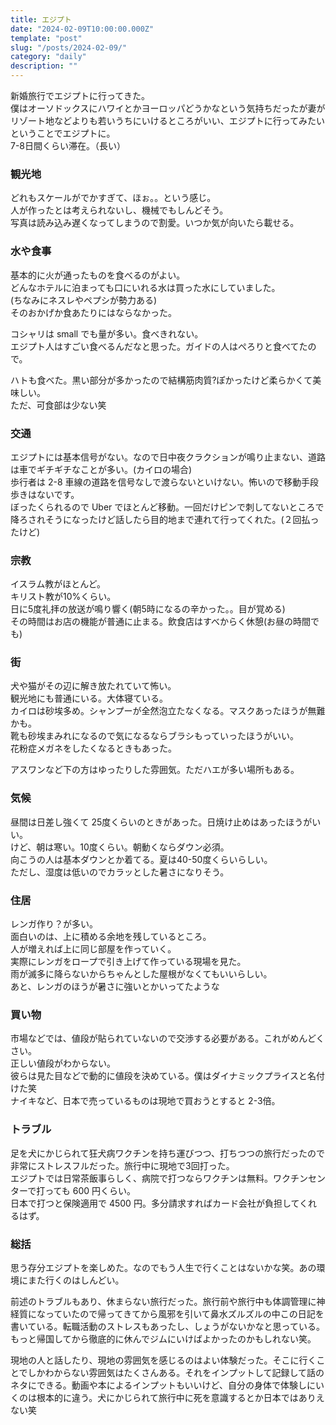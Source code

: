 ```yaml
---
title: エジプト
date: "2024-02-09T10:00:00.000Z"
template: "post"
slug: "/posts/2024-02-09/"
category: "daily"
description: ""
---
```


新婚旅行でエジプトに行ってきた。  
僕はオーソドックスにハワイとかヨーロッパどうかなという気持ちだったが妻がリゾート地などよりも若いうちにいけるところがいい、エジプトに行ってみたいということでエジプトに。  
7-8日間くらい滞在。（長い）  

### 観光地

どれもスケールがでかすぎて、ほぉ。。という感じ。  
人が作ったとは考えられないし、機械でもしんどそう。  
写真は読み込み遅くなってしまうので割愛。いつか気が向いたら載せる。  

### 水や食事

基本的に火が通ったものを食べるのがよい。  
どんなホテルに泊まっても口にいれる水は買った水にしていました。  
(ちなみにネスレやペプシが勢力ある)  
そのおかげか食あたりにはならなかった。  

コシャリは small でも量が多い。食べきれない。  
エジプト人はすごい食べるんだなと思った。ガイドの人はぺろりと食べてたので。  

ハトも食べた。黒い部分が多かったので結構筋肉質?ぽかったけど柔らかくて美味しい。  
ただ、可食部は少ない笑

### 交通

エジプトには基本信号がない。なので日中夜クラクションが鳴り止まない、道路は車でギチギチなことが多い。(カイロの場合)  
歩行者は 2-8 車線の道路を信号なしで渡らないといけない。怖いので移動手段歩きはないです。  
ぼったくられるので Uber でほとんど移動。一回だけピンで刺してないところで降ろされそうになったけど話したら目的地まで連れて行ってくれた。(２回払ったけど)  

### 宗教

イスラム教がほとんど。  
キリスト教が10%くらい。  
日に5度礼拝の放送が鳴り響く(朝5時になるの辛かった。。目が覚める)  
その時間はお店の機能が普通に止まる。飲食店はすべからく休憩(お昼の時間でも)  

### 街

犬や猫がその辺に解き放たれていて怖い。  
観光地にも普通にいる。大体寝ている。  
カイロは砂埃多め。シャンプーが全然泡立たなくなる。マスクあったほうが無難かも。  
靴も砂埃まみれになるので気になるならブラシもっていったほうがいい。  
花粉症メガネをしたくなるときもあった。  

アスワンなど下の方はゆったりした雰囲気。ただハエが多い場所もある。  

### 気候

昼間は日差し強くて 25度くらいのときがあった。日焼け止めはあったほうがいい。  
けど、朝は寒い。10度くらい。朝動くならダウン必須。  
向こうの人は基本ダウンとか着てる。夏は40-50度くらいらしい。  
ただし、湿度は低いのでカラッとした暑さになりそう。  

### 住居

レンガ作り？が多い。  
面白いのは、上に積める余地を残しているところ。  
人が増えれば上に同じ部屋を作っていく。  
実際にレンガをロープで引き上げて作っている現場を見た。  
雨が滅多に降らないからちゃんとした屋根がなくてもいいらしい。  
あと、レンガのほうが暑さに強いとかいってたような  

### 買い物

市場などでは、値段が貼られていないので交渉する必要がある。これがめんどくさい。  
正しい値段がわからない。  
彼らは見た目などで動的に値段を決めている。僕はダイナミックプライスと名付けた笑  
ナイキなど、日本で売っているものは現地で買おうとすると 2-3倍。  

### トラブル

足を犬にかじられて狂犬病ワクチンを持ち運びつつ、打ちつつの旅行だったので非常にストレスフルだった。旅行中に現地で3回打った。  
エジプトでは日常茶飯事らしく、病院で打つならワクチンは無料。ワクチンセンターで打っても 600 円くらい。  
日本で打つと保険適用で 4500 円。多分請求すればカード会社が負担してくれるはず。

### 総括

思う存分エジプトを楽しめた。なのでもう人生で行くことはないかな笑。あの環境にまた行くのはしんどい。  

前述のトラブルもあり、休まらない旅行だった。旅行前や旅行中も体調管理に神経質になっていたので帰ってきてから風邪を引いて鼻水ズルズルの中この日記を書いている。転職活動のストレスもあったし、しょうがないかなと思っている。もっと帰国してから徹底的に休んでジムにいけばよかったのかもしれない笑。  

現地の人と話したり、現地の雰囲気を感じるのはよい体験だった。そこに行くことでしかわからない雰囲気はたくさんある。それをインプットして記録して話のネタにできる。動画や本によるインプットもいいけど、自分の身体で体験しにいくのは根本的に違う。犬にかじられて旅行中に死を意識するとか日本ではありえない笑  
